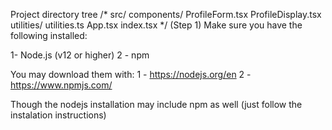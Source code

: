 
Project directory tree
/*
src/
  components/
    ProfileForm.tsx
    ProfileDisplay.tsx
  utilities/
    utilities.ts
  App.tsx
  index.tsx
*/
(Step 1) Make sure you have the following installed:

1- Node.js (v12 or higher)
2 - npm 

You may download them with:
1 - https://nodejs.org/en
2 - https://www.npmjs.com/

Though the nodejs installation may include npm as well (just follow the instalation instructions)
